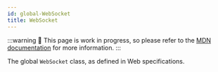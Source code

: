 ```yaml
---
id: global-WebSocket
title: WebSocket
---
```


:::warning
🚧 This page is work in progress, so please refer to the [MDN documentation](https://developer.mozilla.org/en-US/docs/Web/API/WebSocket) for more information.
:::

The global `WebSocket` class, as defined in Web specifications.
